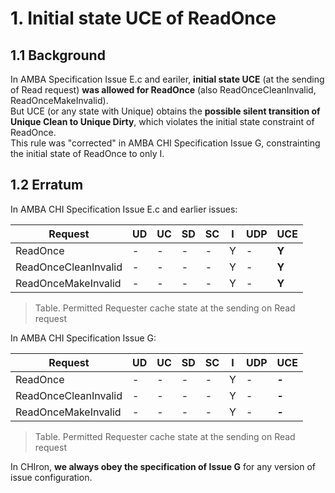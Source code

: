 # 1. Initial state UCE of ReadOnce

## 1.1 Background

In AMBA Specification Issue E.c and eariler, **initial state UCE** (at the sending of Read request) **was allowed for ReadOnce** (also ReadOnceCleanInvalid, ReadOnceMakeInvalid).   
But UCE (or any state with Unique) obtains the **possible silent transition of Unique Clean to Unique Dirty**, which violates the initial state constraint of ReadOnce.  
This rule was "corrected" in AMBA CHI Specification Issue G, constrainting the initial state of ReadOnce to only I.

## 1.2 Erratum

In AMBA CHI Specification Issue E.c and earlier issues:

| Request | UD | UC | SD | SC | I | UDP | UCE |
|-----------|---|---|---|---|---|---|---|
| ReadOnce | - | - | - | - | Y | - | **Y** |
| ReadOnceCleanInvalid | - | - | - | - | Y | - | **Y** |
| ReadOnceMakeInvalid | - | - | - | - | Y | - | **Y** |
> Table. Permitted Requester cache state at the sending on Read request

In AMBA CHI Specification Issue G:

| Request | UD | UC | SD | SC | I | UDP | UCE |
|-----------|---|---|---|---|---|---|---|
| ReadOnce | - | - | - | - | Y | - | **-** |
| ReadOnceCleanInvalid | - | - | - | - | Y | - | **-** |
| ReadOnceMakeInvalid | - | - | - | - | Y | - | **-** |
> Table. Permitted Requester cache state at the sending on Read request

In CHIron, **we always obey the specification of Issue G** for any version of issue configuration.
